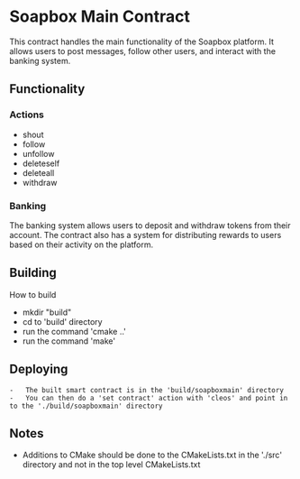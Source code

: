 # Soapbox Main Contract

This contract handles the main functionality of the Soapbox platform. It allows users to post messages, follow other users, and interact with the banking system.

## Functionality

### Actions

-   shout
-   follow
-   unfollow
-   deleteself
-   deleteall
-   withdraw

### Banking

The banking system allows users to deposit and withdraw tokens from their account. The contract also has a system for distributing rewards to users based on their activity on the platform.

## Building

How to build

-   mkdir "build"
-   cd to 'build' directory
-   run the command 'cmake ..'
-   run the command 'make'

## Deploying

    -   The built smart contract is in the 'build/soapboxmain' directory
    -   You can then do a 'set contract' action with 'cleos' and point in to the './build/soapboxmain' directory

## Notes

-   Additions to CMake should be done to the CMakeLists.txt in the './src' directory and not in the top level CMakeLists.txt

